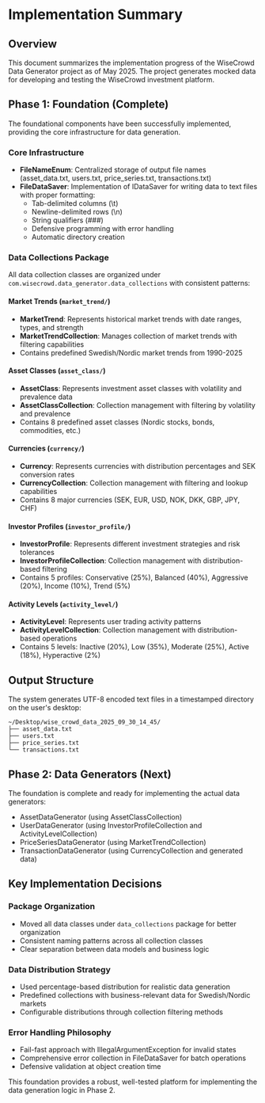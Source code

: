 # Implementation Summary

## Overview
This document summarizes the implementation progress of the WiseCrowd Data Generator project as of May 2025. The project generates mocked data for developing and testing the WiseCrowd investment platform.

## Phase 1: Foundation (Complete)
The foundational components have been successfully implemented, providing the core infrastructure for data generation.

### Core Infrastructure
- **FileNameEnum**: Centralized storage of output file names (asset_data.txt, users.txt, price_series.txt, transactions.txt)
- **FileDataSaver**: Implementation of IDataSaver for writing data to text files with proper formatting:
  - Tab-delimited columns (\t)
  - Newline-delimited rows (\n) 
  - String qualifiers (###)
  - Defensive programming with error handling
  - Automatic directory creation

### Data Collections Package
All data collection classes are organized under `com.wisecrowd.data_generator.data_collections` with consistent patterns:

#### Market Trends (`market_trend/`)
- **MarketTrend**: Represents historical market trends with date ranges, types, and strength
- **MarketTrendCollection**: Manages collection of market trends with filtering capabilities
- Contains predefined Swedish/Nordic market trends from 1990-2025

#### Asset Classes (`asset_class/`)
- **AssetClass**: Represents investment asset classes with volatility and prevalence data
- **AssetClassCollection**: Collection management with filtering by volatility and prevalence
- Contains 8 predefined asset classes (Nordic stocks, bonds, commodities, etc.)

#### Currencies (`currency/`)
- **Currency**: Represents currencies with distribution percentages and SEK conversion rates
- **CurrencyCollection**: Collection management with filtering and lookup capabilities
- Contains 8 major currencies (SEK, EUR, USD, NOK, DKK, GBP, JPY, CHF)

#### Investor Profiles (`investor_profile/`)
- **InvestorProfile**: Represents different investment strategies and risk tolerances
- **InvestorProfileCollection**: Collection management with distribution-based filtering
- Contains 5 profiles: Conservative (25%), Balanced (40%), Aggressive (20%), Income (10%), Trend (5%)

#### Activity Levels (`activity_level/`)
- **ActivityLevel**: Represents user trading activity patterns
- **ActivityLevelCollection**: Collection management with distribution-based operations
- Contains 5 levels: Inactive (20%), Low (35%), Moderate (25%), Active (18%), Hyperactive (2%)

## Output Structure
The system generates UTF-8 encoded text files in a timestamped directory on the user's desktop:
```
~/Desktop/wise_crowd_data_2025_09_30_14_45/
├── asset_data.txt
├── users.txt
├── price_series.txt
└── transactions.txt
```

## Phase 2: Data Generators (Next)
The foundation is complete and ready for implementing the actual data generators:
- AssetDataGenerator (using AssetClassCollection)
- UserDataGenerator (using InvestorProfileCollection and ActivityLevelCollection)
- PriceSeriesDataGenerator (using MarketTrendCollection)
- TransactionDataGenerator (using CurrencyCollection and generated data)

## Key Implementation Decisions

### Package Organization
- Moved all data classes under `data_collections` package for better organization
- Consistent naming patterns across all collection classes
- Clear separation between data models and business logic

### Data Distribution Strategy
- Used percentage-based distribution for realistic data generation
- Predefined collections with business-relevant data for Swedish/Nordic markets
- Configurable distributions through collection filtering methods

### Error Handling Philosophy
- Fail-fast approach with IllegalArgumentException for invalid states
- Comprehensive error collection in FileDataSaver for batch operations
- Defensive validation at object creation time

This foundation provides a robust, well-tested platform for implementing the data generation logic in Phase 2.
